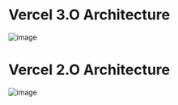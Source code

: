 # Vercel 3.O Architecture
![image](https://github.com/mohdahmadatwork/Vercel-2.0/assets/97238445/7a729996-c8d1-44ee-9dd2-770ff207f8a0.png)


# Vercel 2.O Architecture
![image](https://github.com/mohdahmadatwork/Vercel-2.0/assets/97238445/214574b6-1a6f-451b-9bb8-595442ecac06.png)
